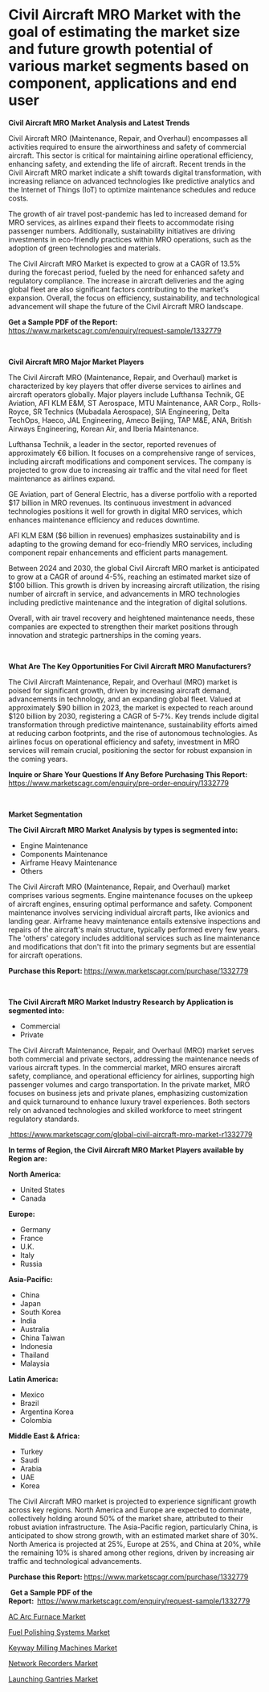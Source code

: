 <p><h1>Civil Aircraft MRO Market with the goal of estimating the market size and future growth potential of various market segments based on component, applications and end user</h1></p><p><strong>Civil Aircraft MRO Market Analysis and Latest Trends</strong></p>
<p><p>Civil Aircraft MRO (Maintenance, Repair, and Overhaul) encompasses all activities required to ensure the airworthiness and safety of commercial aircraft. This sector is critical for maintaining airline operational efficiency, enhancing safety, and extending the life of aircraft. Recent trends in the Civil Aircraft MRO market indicate a shift towards digital transformation, with increasing reliance on advanced technologies like predictive analytics and the Internet of Things (IoT) to optimize maintenance schedules and reduce costs. </p><p>The growth of air travel post-pandemic has led to increased demand for MRO services, as airlines expand their fleets to accommodate rising passenger numbers. Additionally, sustainability initiatives are driving investments in eco-friendly practices within MRO operations, such as the adoption of green technologies and materials. </p><p>The Civil Aircraft MRO Market is expected to grow at a CAGR of 13.5% during the forecast period, fueled by the need for enhanced safety and regulatory compliance. The increase in aircraft deliveries and the aging global fleet are also significant factors contributing to the market's expansion. Overall, the focus on efficiency, sustainability, and technological advancement will shape the future of the Civil Aircraft MRO landscape.</p></p>
<p><strong>Get a Sample PDF of the Report:&nbsp;</strong> <a href="https://www.marketscagr.com/enquiry/request-sample/1332779?utm_campaign=3001&utm_medium=2&utm_source=Github&utm_content=ia&utm_term=24032025&utm_id=civil-aircraft-mro">https://www.marketscagr.com/enquiry/request-sample/1332779</a></p>
<p>&nbsp;</p>
<p><strong>Civil Aircraft MRO Major Market Players</strong></p>
<p><p>The Civil Aircraft MRO (Maintenance, Repair, and Overhaul) market is characterized by key players that offer diverse services to airlines and aircraft operators globally. Major players include Lufthansa Technik, GE Aviation, AFI KLM E&M, ST Aerospace, MTU Maintenance, AAR Corp., Rolls-Royce, SR Technics (Mubadala Aerospace), SIA Engineering, Delta TechOps, Haeco, JAL Engineering, Ameco Beijing, TAP M&E, ANA, British Airways Engineering, Korean Air, and Iberia Maintenance.</p><p>Lufthansa Technik, a leader in the sector, reported revenues of approximately €6 billion. It focuses on a comprehensive range of services, including aircraft modifications and component services. The company is projected to grow due to increasing air traffic and the vital need for fleet maintenance as airlines expand.</p><p>GE Aviation, part of General Electric, has a diverse portfolio with a reported $17 billion in MRO revenues. Its continuous investment in advanced technologies positions it well for growth in digital MRO services, which enhances maintenance efficiency and reduces downtime.</p><p>AFI KLM E&M ($6 billion in revenues) emphasizes sustainability and is adapting to the growing demand for eco-friendly MRO services, including component repair enhancements and efficient parts management.</p><p>Between 2024 and 2030, the global Civil Aircraft MRO market is anticipated to grow at a CAGR of around 4-5%, reaching an estimated market size of $100 billion. This growth is driven by increasing aircraft utilization, the rising number of aircraft in service, and advancements in MRO technologies including predictive maintenance and the integration of digital solutions.</p><p>Overall, with air travel recovery and heightened maintenance needs, these companies are expected to strengthen their market positions through innovation and strategic partnerships in the coming years.</p></p>
<p>&nbsp;</p>
<p><strong>What Are The Key Opportunities For Civil Aircraft MRO Manufacturers?</strong></p>
<p><p>The Civil Aircraft Maintenance, Repair, and Overhaul (MRO) market is poised for significant growth, driven by increasing aircraft demand, advancements in technology, and an expanding global fleet. Valued at approximately $90 billion in 2023, the market is expected to reach around $120 billion by 2030, registering a CAGR of 5-7%. Key trends include digital transformation through predictive maintenance, sustainability efforts aimed at reducing carbon footprints, and the rise of autonomous technologies. As airlines focus on operational efficiency and safety, investment in MRO services will remain crucial, positioning the sector for robust expansion in the coming years.</p></p>
<p><strong>Inquire or Share Your Questions If Any Before Purchasing This Report:</strong> <a href="https://www.marketscagr.com/enquiry/pre-order-enquiry/1332779?utm_campaign=3001&utm_medium=2&utm_source=Github&utm_content=ia&utm_term=24032025&utm_id=civil-aircraft-mro">https://www.marketscagr.com/enquiry/pre-order-enquiry/1332779</a></p>
<p>&nbsp;</p>
<p><strong>Market Segmentation</strong></p>
<p><strong>The Civil Aircraft MRO Market Analysis by types is segmented into:</strong></p>
<p><ul><li>Engine Maintenance</li><li>Components Maintenance</li><li>Airframe Heavy Maintenance</li><li>Others</li></ul></p>
<p><p>The Civil Aircraft MRO (Maintenance, Repair, and Overhaul) market comprises various segments. Engine maintenance focuses on the upkeep of aircraft engines, ensuring optimal performance and safety. Component maintenance involves servicing individual aircraft parts, like avionics and landing gear. Airframe heavy maintenance entails extensive inspections and repairs of the aircraft's main structure, typically performed every few years. The 'others' category includes additional services such as line maintenance and modifications that don't fit into the primary segments but are essential for aircraft operations.</p></p>
<p><strong>Purchase this Report:&nbsp;</strong><a href="https://www.marketscagr.com/purchase/1332779?utm_campaign=3001&utm_medium=2&utm_source=Github&utm_content=ia&utm_term=24032025&utm_id=civil-aircraft-mro">https://www.marketscagr.com/purchase/1332779</a></p>
<p>&nbsp;</p>
<p><strong>The Civil Aircraft MRO Market Industry Research by Application is segmented into:</strong></p>
<p><ul><li>Commercial</li><li>Private</li></ul></p>
<p><p>The Civil Aircraft Maintenance, Repair, and Overhaul (MRO) market serves both commercial and private sectors, addressing the maintenance needs of various aircraft types. In the commercial market, MRO ensures aircraft safety, compliance, and operational efficiency for airlines, supporting high passenger volumes and cargo transportation. In the private market, MRO focuses on business jets and private planes, emphasizing customization and quick turnaround to enhance luxury travel experiences. Both sectors rely on advanced technologies and skilled workforce to meet stringent regulatory standards.</p></p>
<p><a href="https://www.marketscagr.com/global-civil-aircraft-mro-market-r1332779?utm_campaign=3001&utm_medium=2&utm_source=Github&utm_content=ia&utm_term=24032025&utm_id=civil-aircraft-mro">&nbsp;https://www.marketscagr.com/global-civil-aircraft-mro-market-r1332779</a></p>
<p><strong>In terms of Region, the Civil Aircraft MRO Market Players available by Region are:</strong></p>
<p>
    <p> <strong> North America: </strong>
        <ul>
            <li>United States</li>
            <li>Canada</li>
        </ul>
        </p> 
    <p> <strong> Europe: </strong>
        <ul>
            <li>Germany</li>
            <li>France</li>
            <li>U.K.</li>
            <li>Italy</li>
            <li>Russia</li>
        </ul>
        </p> 
    <p> <strong> Asia-Pacific: </strong>
        <ul>
            <li>China</li>
            <li>Japan</li>
            <li>South Korea</li>
            <li>India</li>
            <li>Australia</li>
            <li>China Taiwan</li>
            <li>Indonesia</li>
            <li>Thailand</li>
            <li>Malaysia</li>
        </ul>
        </p> 
    <p> <strong> Latin America: </strong>
        <ul>
            <li>Mexico</li>
            <li>Brazil</li>
            <li>Argentina Korea</li>
            <li>Colombia</li>
        </ul>
        </p> 
    <p> <strong> Middle East & Africa: </strong>
        <ul>
            <li>Turkey</li>
            <li>Saudi</li>
            <li>Arabia</li>
            <li>UAE</li>
            <li>Korea</li>
        </ul>
    </p>
    </p>
<p><p>The Civil Aircraft MRO market is projected to experience significant growth across key regions. North America and Europe are expected to dominate, collectively holding around 50% of the market share, attributed to their robust aviation infrastructure. The Asia-Pacific region, particularly China, is anticipated to show strong growth, with an estimated market share of 30%. North America is projected at 25%, Europe at 25%, and China at 20%, while the remaining 10% is shared among other regions, driven by increasing air traffic and technological advancements.</p></p>
<p><strong>Purchase this Report: </strong><a href="https://www.marketscagr.com/purchase/1332779?utm_campaign=3001&utm_medium=2&utm_source=Github&utm_content=ia&utm_term=24032025&utm_id=civil-aircraft-mro">https://www.marketscagr.com/purchase/1332779</a></p>
<p>&nbsp;<strong>Get a Sample PDF of the Report:&nbsp;&nbsp;</strong><a href="https://www.marketscagr.com/enquiry/request-sample/1332779?utm_campaign=3001&utm_medium=2&utm_source=Github&utm_content=ia&utm_term=24032025&utm_id=civil-aircraft-mro">https://www.marketscagr.com/enquiry/request-sample/1332779</a></p>
<p><strong></strong></p>
<p><p><a href="https://www.linkedin.com/pulse/ac-arc-furnace-market-share-revenue-analysis-segment-cvqcf?utm_campaign=3001&utm_medium=2&utm_source=Github&utm_content=ia&utm_term=24032025&utm_id=civil-aircraft-mro">AC Arc Furnace Market</a></p><p><a href="https://www.linkedin.com/pulse/fuel-polishing-systems-market-overview-forecast-2025--qee3f?utm_campaign=3001&utm_medium=2&utm_source=Github&utm_content=ia&utm_term=24032025&utm_id=civil-aircraft-mro">Fuel Polishing Systems Market</a></p><p><a href="https://www.linkedin.com/pulse/keyway-milling-machines-market-review-strategic-growth-lwzjf?utm_campaign=3001&utm_medium=2&utm_source=Github&utm_content=ia&utm_term=24032025&utm_id=civil-aircraft-mro">Keyway Milling Machines Market</a></p><p><a href="https://www.linkedin.com/pulse/network-recorders-revenue-growth-report-2025-2032-quanalus-duetf?utm_campaign=3001&utm_medium=2&utm_source=Github&utm_content=ia&utm_term=24032025&utm_id=civil-aircraft-mro">Network Recorders Market</a></p><p><a href="https://www.linkedin.com/pulse/precise-information-launching-gantries-market-size-share-gvaqf?utm_campaign=3001&utm_medium=2&utm_source=Github&utm_content=ia&utm_term=24032025&utm_id=civil-aircraft-mro">Launching Gantries Market</a></p></p>